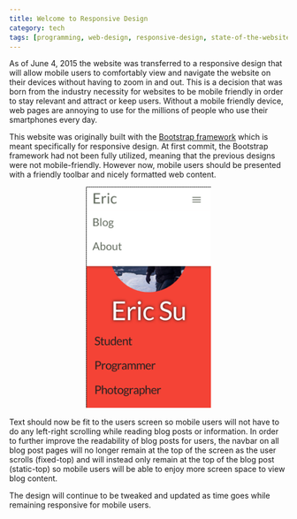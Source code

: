 ```yaml
---
title: Welcome to Responsive Design
category: tech
tags: [programming, web-design, responsive-design, state-of-the-website, sotw]
---
```


As of June 4, 2015 the website was transferred to a responsive design that will allow mobile users to comfortably 
view and navigate the website on their devices without having to zoom in and out. This is a decision that was born 
from the industry necessity for websites to be mobile friendly in order to stay relevant and attract or keep users. 
Without a mobile friendly device, web pages are annoying to use for the millions of people who use their smartphones 
every day.

This website was originally built with the [Bootstrap framework](http://getbootstrap.com/) which is meant 
specifically for responsive design. At first commit, the Bootstrap framework had not been fully utilized, meaning 
that the previous designs were not mobile-friendly. However now, mobile users should be presented with a friendly 
toolbar and nicely formatted web content. 

<p style="text-align: center">
<img src="/images/mobile_nav.png" alt="responsive navbar" style="height: 400px">
</p>

Text should now be fit to the users screen so mobile users will not have to do any left-right scrolling 
while reading blog posts or information. In order to further improve the readability of blog posts for users, the 
navbar on all blog post pages will no longer remain at the top of the screen as the user scrolls (fixed-top) and 
will instead only remain at the top of the blog post (static-top) so mobile users will be able to enjoy more screen 
space to view blog content. 

The design will continue to be tweaked and updated as time goes while remaining responsive for mobile users.
